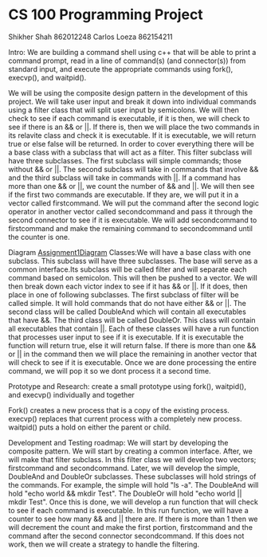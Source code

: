 # CS 100 Programming Project
Shikher Shah 862012248
Carlos Loeza 862154211

Intro: We are building a command shell using c++ that will be able to print a command prompt, read in a line of command(s) (and connector(s)) from standard input, and execute the appropriate commands using fork(), execvp(), and waitpid().

We will be using the composite design pattern in the development of this project. We will take user input and break it down into individual commands using a filter class that will split user input by semicolons. We will then check to see if each command is executable, if it is then, we will check to see if there is an && or ||. If there is, then we will place the two commands in its relavite class and check it is executable. If it is executable, we will return true or else false will be returned. In order to cover everything there will be a base class with a subclass that will act as a filter. This filter subclass will have three subclasses. The first subclass will simple commands; those without && or ||. The second subclass will take in commands that involve && and the third subclass will take in commands with ||. If a command has more than one && or ||, we count the number of  && and ||. We will then see if the first two commands are executable. If they are, we will put it in a vector called firstcommand. We will put the command after the second logic operator  in another vector called secondcommand and pass it through the second connector to see if it is executable. We will add secondcommand to firstcommand and make the remaining command to  secondcommand until the counter is one.     


Diagram
[Assignment1Diagram](image/Assignmen1.jpg) 
Classes:We will have a base class with one subclass. This subclass will have three subclasses. The base will serve as a common interface.Its subclass will be called filter and will separate each command based on semicolon. This will then be pushed to a vector. We will then break down each victor index to see if it has && or ||. If it does, then place in one of following subclasses. The first subclass of filter will be called simple. It will hold commands that do not have either && or ||. The second class will be called DoubleAnd which will contain all executables that have &&. The third class will be called DoubleOr. This class will contain all executables that contain ||. Each of these classes will have a run function that processes user input to see if it is executable. If it is executable the function will return true, else it will return false. If there is more than one && or || in the command then we will place the remaining in another vector that will check to see if it is executable. Once we are done processing the entire command, we will pop it so we dont process it a second time.  


Prototype and Research: create a small prototype using fork(), waitpid(), and execvp() individually and together


Fork() creates a new process that is a copy of the existing process. execvp() replaces that current process with a completely new process. waitpid() puts a hold on either the parent or child. 


Development and Testing roadmap: We will start by developing the composite pattern. We will start by creating a common interface. After, we will make that filter subclass. In this filter class we  will develop two vectors; firstcommand and secondcommand.  Later, we will develop the simple, DoubleAnd and DoubleOr subclasses. These subclasses will hold strings of the commands. For example, the simple will hold "ls -a". The DoubleAnd will hold "echo world && mkdir Test". The DoubleOr will hold "echo world || mkdir Test".  Once this is done, we will develop a run function that will check to see if each command is executable. In this run function, we will have a counter to see how many && and || there are. If there is more than 1 then we will decrement the count and make the first portion, firstcommand and the command after the second connector secondcommand.  If this does not work, then we will create a strategy to handle the filtering. 
